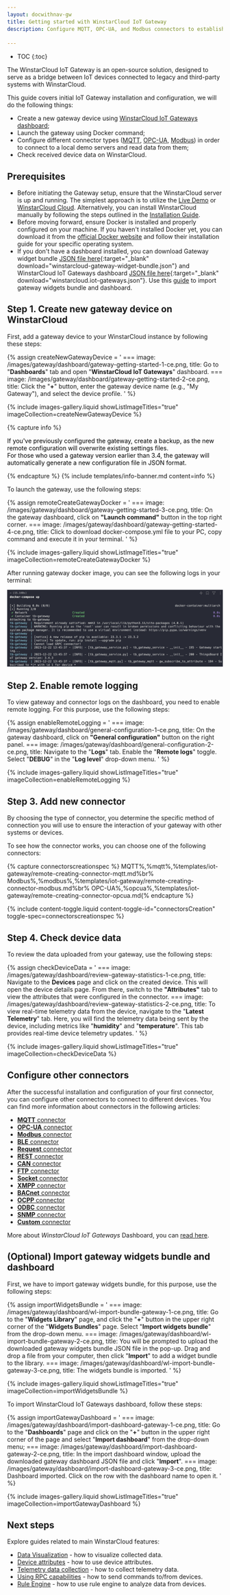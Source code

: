 ```yaml
---
layout: docwithnav-gw
title: Getting started with WinstarCloud IoT Gateway
description: Configure MQTT, OPC-UA, and Modbus connectors to establish connections with their respective demo servers in the Docker container and retrieve data.

---
```


* TOC
{:toc}

The WinstarCloud IoT Gateway is an open-source solution, designed to serve as a bridge between IoT devices connected to 
legacy and third-party systems with WinstarCloud.

This guide covers initial IoT Gateway installation and configuration, we will do the following things:
- Create a new gateway device using [WinstarCloud IoT Gateways dashboard](#prerequisites);
- Launch the gateway using Docker command;
- Configure different connector types ([MQTT](/docs/iot-gateway/config/mqtt/), [OPC-UA](/docs/iot-gateway/config/opc-ua/), [Modbus](/docs/iot-gateway/config/modbus/)) in order to connect to a local demo servers and read data from them;
- Check received device data on WinstarCloud.

## Prerequisites

- Before initiating the Gateway setup, ensure that the WinstarCloud server is up and running. The simplest approach is to utilize the [Live Demo](https://demo.winstarcloud.io) or [WinstarCloud Cloud](https://winstarcloud.cloud). Alternatively, you can install WinstarCloud manually by following the steps outlined in the [Installation Guide](/docs/user-guide/install/installation-options/).
- Before moving forward, ensure Docker is installed and properly configured on your machine. If you haven't installed Docker yet, you can download it from the [official Docker website](https://docs.docker.com/engine/install/) and follow their installation guide for your specific operating system. 
- If you don't have a dashboard installed, you can download Gateway widget bundle [JSON file here](/docs/iot-gateway/resources/winstarcloud-gateway-widget-bundle.json){:target="_blank" download="winstarcloud-gateway-widget-bundle.json"} and WinstarCloud IoT Gateways dashboard [JSON file here](/docs/iot-gateway/resources/winstarcloud.iot-gateways.json){:target="_blank" download="winstarcloud.iot-gateways.json"}. Use this [guide](#optional-import-gateway-widgets-bundle-and-dashboard) to import gateway widgets bundle and dashboard.

## Step 1. Create new gateway device on WinstarCloud

First, add a gateway device to your WinstarCloud instance by following these steps:

{% assign createNewGatewayDevice = '
    ===
        image: /images/gateway/dashboard/gateway-getting-started-1-ce.png,
        title: Go to "**Dashboards**" tab and open "**WinstarCloud IoT Gateways**" dashboard.
    ===
        image: /images/gateway/dashboard/gateway-getting-started-2-ce.png,
        title: Click the "**+**" button, enter the gateway device name (e.g., "My Gateway"), and select the device profile.
'
%}

{% include images-gallery.liquid showListImageTitles="true" imageCollection=createNewGatewayDevice %} 

{% capture info %}
<div>
  <p>
    <span style="color:black">If you've previously configured the gateway, create a backup, as the new remote configuration will overwrite existing settings files.  
    <br>For those who used a gateway version earlier than 3.4, the gateway will automatically generate a new configuration file in JSON format.</span>
  </p>
</div>
{% endcapture %}
{% include templates/info-banner.md content=info %}

To launch the gateway, use the following steps:

{% assign remoteCreateGatewayDocker = '
    ===
        image: /images/gateway/dashboard/gateway-getting-started-3-ce.png,
        title: On the gateway dashboard, click on **"Launch command"** button in the top right corner.
    ===
        image: /images/gateway/dashboard/gateway-getting-started-4-ce.png,
        title: Click to download docker-compose.yml file to your PC, copy command and execute it in your terminal.
'
%}

{% include images-gallery.liquid showListImageTitles="true" imageCollection=remoteCreateGatewayDocker %}

After running gateway docker image, you can see the following logs in your terminal:

![](/images/gateway/dashboard/launch-gateway-docker.png)

## Step 2. Enable remote logging

To view gateway and connector logs on the dashboard, you need to enable remote logging. For this purpose, 
use the following steps:

{% assign enableRemoteLogging = '
    ===
        image: /images/gateway/dashboard/general-configuration-1-ce.png,
        title: On the gateway dashboard, click on **"General configuration"** button on the right panel.
    ===
        image: /images/gateway/dashboard/general-configuration-2-ce.png,
        title: Navigate to the "**Logs**" tab. Enable the "**Remote logs**" toggle. Select "**DEBUG**" in the "**Log level**" drop-down menu.
'
%}

{% include images-gallery.liquid showListImageTitles="true" imageCollection=enableRemoteLogging %}

## Step 3. Add new connector

By choosing the type of connector, you determine the specific method of connection you will use to ensure the 
interaction of your gateway with other systems or devices.

To see how the connector works, you can choose one of the following connectors:

{% capture connectorscreationspec %}
MQTT<small></small>%,%mqtt%,%templates/iot-gateway/remote-creating-connector-mqtt.md%br%
Modbus<small></small>%,%modbus%,%templates/iot-gateway/remote-creating-connector-modbus.md%br%
OPC-UA<small></small>%,%opcua%,%templates/iot-gateway/remote-creating-connector-opcua.md{% endcapture %}

{% include content-toggle.liquid content-toggle-id="connectorsCreation" toggle-spec=connectorscreationspec %}

## Step 4. Check device data

To review the data uploaded from your gateway, use the following steps:

{% assign checkDeviceData = '
    ===
        image: /images/gateway/dashboard/review-gateway-statistics-1-ce.png,
        title: Navigate to the **Devices** page and click on the created device. This will open the device details page. From there, switch to the **"Attributes"** tab to view the attributes that were configured in the connector.
    ===
        image: /images/gateway/dashboard/review-gateway-statistics-2-ce.png,
        title: To view real-time telemetry data from the device, navigate to the "**Latest Telemetry**" tab. Here, you will find the telemetry data being sent by the device, including metrics like "**humidity**" and "**temperature**". This tab provides real-time device telemetry updates.
'
%}

{% include images-gallery.liquid showListImageTitles="true" imageCollection=checkDeviceData %}

## Configure other connectors

After the successful installation and configuration of your first connector, you can configure other connectors to 
connect to different devices. You can find more information about connectors in the following articles:  
 - [**MQTT** connector](/docs/iot-gateway/config/mqtt/)
 - [**OPC-UA** connector](/docs/iot-gateway/config/opc-ua/)
 - [**Modbus** connector](/docs/iot-gateway/config/modbus/)
 - [**BLE** connector](/docs/iot-gateway/config/ble/)
 - [**Request** connector](/docs/iot-gateway/config/request/)
 - [**REST** connector](/docs/iot-gateway/config/rest/)
 - [**CAN** connector](/docs/iot-gateway/config/can/)
 - [**FTP** connector](/docs/iot-gateway/config/ftp/)
 - [**Socket** connector](/docs/iot-gateway/config/socket/)
 - [**XMPP** connector](/docs/iot-gateway/config/xmpp/)
 - [**BACnet** connector](/docs/iot-gateway/config/bacnet/)
 - [**OCPP** connector](/docs/iot-gateway/config/ocpp/)
 - [**ODBC** connector](/docs/iot-gateway/config/odbc/)
 - [**SNMP** connector](/docs/iot-gateway/config/snmp/)
 - [**Custom** connector](/docs/iot-gateway/custom/)

More about *WinstarCloud IoT Gateways* Dashboard, you can [read here](/docs/iot-gateway/guides/how-to-enable-remote-configuration/).

## (Optional) Import gateway widgets bundle and dashboard

First, we have to import gateway widgets bundle, for this purpose, use the following steps:

{% assign importWidgetsBundle = '
    ===
        image: /images/gateway/dashboard/wl-import-bundle-gateway-1-ce.png,
        title: Go to the "**Widgets Library**" page, and click the "**+**" button in the upper right corner of the "**Widgets Bundles**" page. Select "**Import widgets bundle**" from the drop-down menu.
    ===
        image: /images/gateway/dashboard/wl-import-bundle-gateway-2-ce.png,
        title: You will be prompted to upload the downloaded gateway widgets bundle JSON file in the pop-up. Drag and drop a file from your computer, then click "**Import**" to add a widget bundle to the library.
    ===
        image: /images/gateway/dashboard/wl-import-bundle-gateway-3-ce.png,
        title: The widgets bundle is imported.
'
%}

{% include images-gallery.liquid showListImageTitles="true" imageCollection=importWidgetsBundle %} 

To import WinstarCloud IoT Gateways dashboard, follow these steps:

{% assign importGatewayDashboard = '
    ===
        image: /images/gateway/dashboard/import-dashboard-gateway-1-ce.png,
        title: Go to the "**Dashboards**" page and click on the "**+**" button in the upper right corner of the page and select "**Import dashboard**" from the drop-down menu;
    ===
        image: /images/gateway/dashboard/import-dashboard-gateway-2-ce.png,
        title: In the import dashboard window, upload the downloaded gateway dashboard JSON file and click "**Import**".
    ===
        image: /images/gateway/dashboard/import-dashboard-gateway-3-ce.png,
        title: Dashboard imported. Click on the row with the dashboard name to open it.
'
%}

{% include images-gallery.liquid showListImageTitles="true" imageCollection=importGatewayDashboard %} 

## Next steps

Explore guides related to main WinstarCloud features:

 - [Data Visualization](/docs/user-guide/visualization/) - how to visualize collected data.
 - [Device attributes](/docs/user-guide/attributes/) - how to use device attributes.
 - [Telemetry data collection](/docs/user-guide/telemetry/) - how to collect telemetry data.
 - [Using RPC capabilities](/docs/user-guide/rpc/) - how to send commands to/from devices.
 - [Rule Engine](/docs/user-guide/rule-engine/) - how to use rule engine to analyze data from devices.
